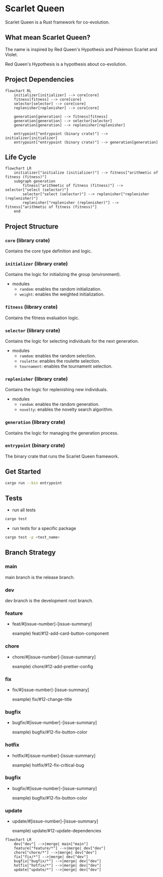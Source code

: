 # Scarlet Queen

Scarlet Queen is a Rust framework for co-evolution.

## What mean Scarlet Queen?

The name is inspired by Red Queen's Hypothesis and Pokémon Scarlet and Violet.

Red Queen's Hypothesis is a hypothesis about co-evolution.

## Project Dependencies

```mermaid
flowchart RL
    initializer[initializer] --> core[core]
    fitness[fitness] --> core[core]
    selector[selector] --> core[core]
    replenisher[replenisher] --> core[core]

    generation[generation] --> fitness[fitness]
    generation[generation] --> selector[selector]
    generation[generation] --> replenisher[replenisher]

    entrypoint["entrypoint (binary crate)"] --> initializer[initializer]
    entrypoint["entrypoint (binary crate)"] --> generation[generation]
```

## Life Cycle

```mermaid
flowchart LR
    initializer["initialize (initializer)"] --> fitness["arithmetic of fitness (fitness)"]
    subgraph generation
        fitness["arithmetic of fitness (fitness)"] --> selector["select (selector)"]
        selector["select (selector)"] --> replenisher["replenisher (replenisher)"]
        replenisher["replenisher (replenisher)"] --> fitness["arithmetic of fitness (fitness)"]
    end
```

## Project Structure

### `core` (library crate)

Contains the core type definition and logic.

### `initializer` (library crate)

Contains the logic for initializing the group (environment).

- modules
  - `random`: enables the random initialization.
  - `weight`: enables the weighted initialization.

### `fitness` (library crate)

Contains the fitness evaluation logic.

### `selector` (library crate)

Contains the logic for selecting individuals for the next generation.

- modules
  - `ramdom`: enables the random selection.
  - `roulette`: enables the roulette selection.
  - `tournament`: enables the tournament selection.

### `replenisher` (library crate)

Contains the logic for replenishing new individuals.

- modules
  - `random`: enables the random generation.
  - `novelty`: enables the novelty search algorithm.

### `generation` (library crate)

Contains the logic for managing the generation process.

### `entrypoint` (binary crate)

The binary crate that runs the Scarlet Queen framework.

## Get Started

```sh
cargo run --bin entrypoint
```

## Tests

- run all tests

```sh
cargo test
```
- run tests for a specific package

```sh
cargo test -p <test_name>
```

## Branch Strategy

### main

main branch is the release branch.

### dev

dev branch is the development root branch.


### feature

- feat/#[issue-number]-[issue-summary]

  example) feat/#12-add-card-button-component

### chore

- chore/#[issue-number]-[issue-summary]

  example) chore/#12-add-prettier-config

### fix

- fix/#[issue-number]-[issue-summary]

  example) fix/#12-change-title

### bugfix

- bugfix/#[issue-number]-[issue-summary]

  example) bugfix/#12-fix-button-color

### hotfix

- hotfix/#[issue-number]-[issue-summary]

  example) hotfix/#12-fix-critical-bug

### bugfix

- bugfix/#[issue-number]-[issue-summary]

  example) bugfix/#12-fix-button-color

### update

- update/#[issue-number]-[issue-summary]

  example) update/#12-update-dependencies

```mermaid
flowchart LR
    dev["dev"] -->|merge| main["main"]
    feature["feature/*"] -->|merge| dev["dev"]
    chore["chore/*"] -->|merge| dev["dev"]
    fix["fix/*"] -->|merge| dev["dev"]
    bugfix["bugfix/*"] -->|merge| dev["dev"]
    hotfix["hotfix/*"] -->|merge| dev["dev"]
    update["update/*"] -->|merge| dev["dev"]
```
